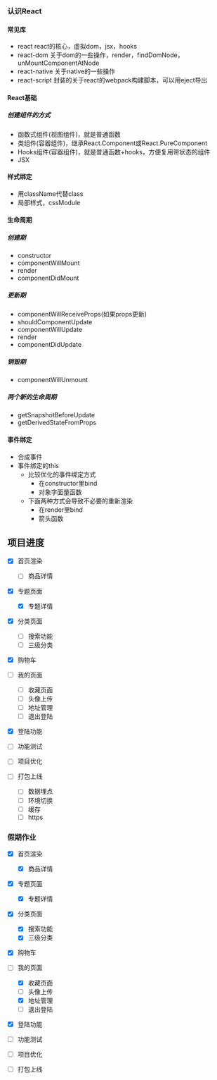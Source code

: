 ### 认识React

#### 常见库
- react
react的核心，虚拟dom，jsx，hooks
- react-dom
关于dom的一些操作，render，findDomNode，unMountComponentAtNode
- react-native
关于native的一些操作
- react-script
封装的关于react的webpack构建脚本，可以用eject导出

#### React基础
##### 创建组件的方式
- 函数式组件(视图组件)，就是普通函数
- 类组件(容器组件)，继承React.Component或React.PureComponent
- Hooks组件(容器组件)，就是普通函数+hooks，方便复用带状态的组件
- JSX

#### 样式绑定
- 用className代替class
- 局部样式，cssModule

#### 生命周期
##### 创建期
- constructor
- componentWillMount
- render
- componentDidMount

##### 更新期
- componentWillReceiveProps(如果props更新)
- shouldComponentUpdate
- componentWillUpdate
- render
- componentDidUpdate

##### 销毁期
- componentWillUnmount

##### 两个新的生命周期
- getSnapshotBeforeUpdate
- getDerivedStateFromProps

#### 事件绑定
- 合成事件
- 事件绑定的this
    - 比较优化的事件绑定方式
        - 在constructor里bind
        - 对象字面量函数
    - 下面两种方式会导致不必要的重新渲染
        - 在render里bind
        - 箭头函数


## 项目进度
- [x] 首页渲染
    - [ ] 商品详情
- [x] 专题页面
    - [x] 专题详情
- [x] 分类页面
    - [ ] 搜索功能
    - [ ] 三级分类
- [x] 购物车
- [ ] 我的页面
    - [ ] 收藏页面
    - [ ] 头像上传
    - [ ] 地址管理
    - [ ] 退出登陆
- [x] 登陆功能

- [ ] 功能测试
- [ ] 项目优化
- [ ] 打包上线
    - [ ] 数据埋点
    - [ ] 环境切换
    - [ ] 缓存
    - [ ] https

### 假期作业
- [x] 首页渲染
    - [x] 商品详情
- [x] 专题页面
    - [x] 专题详情
- [x] 分类页面
    - [x] 搜索功能
    - [x] 三级分类
- [x] 购物车
- [ ] 我的页面
    - [x] 收藏页面
    - [ ] 头像上传
    - [x] 地址管理
    - [ ] 退出登陆
- [x] 登陆功能

- [ ] 功能测试
- [ ] 项目优化
- [ ] 打包上线